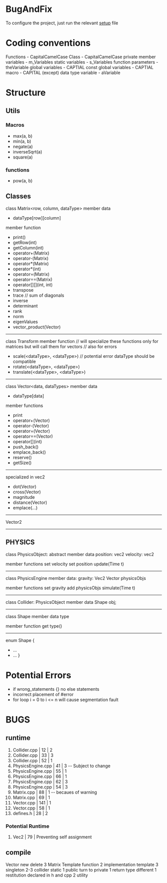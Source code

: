# BugAndFix

To configure the project, just run the relevant [setup](Setup) file

# Coding conventions
Functions - CapitalCamelCase
Class - CapitalCamelCase
private member variables - m_Variables
static variables - s_Variables
function parameters - theVariable
global variables - CAPTIAL
const global variables - CAPTIAL
macro - CAPITAL (except) data type
variable - aVariable


# Structure
## Utils
### Macros
- max(a, b)
- min(a, b)
- negate(a)
- inverseSqrt(a)
- square(a)

### functions
- pow(a, b)

## Classes

class Matrix\<row, column, dataType\>
member data
- dataType\[row][column]

member function
- print()
- getRow(int)
- getColumn(int)
- operator+(Matrix)
- operator-(Matrix)
- operator\*(Matrix)
- operator\*(int)
- operator=(Matrix)
- operator==(Matrix)
- operator\[]\[](int, int)
- transpose
- trace // sum of diagonals
- inverse
- determinant
- rank
- norm
- eigenValues
- vector_product(Vector)

--------------------------------------------------

class Transform
member function
// will specialize these functions only for matrices but will call them for vectors
// also for errors
- scale(\<dataType>, \<dataType>) // potential error dataType should be compatible
- rotate(\<dataType>, \<dataType>)
- translate(\<dataType>, \<dataType>)

--------------------------------------------------

class Vector\<data, dataTypes\>
member data
- dataType[data]

member functions
- print
- operator+(Vector)
- operator-(Vector)
- operator=(Vector)
- operator==(Vector)
- operator\[](int)
- push_back()
- emplace_back()
- reserve()
- getSize()


------------------------------------------
specialized in vec2
- dot(Vector)
- cross(Vector)
- magnitude
- distance(Vector)
- emplace(...)

--------------------------------------------------
Vector2


--------------------------------------------------
PHYSICS
--------------------------------------------------
class PhysicsObject: abstract
member data
position: vec2
velocity: vec2

member functions
set velocity
set position
update(Time t)

--------------------------------------------------

class PhysicsEngine
member data:
gravity: Vec2
Vector physicsObjs

member functions
set gravity
add physicsObjs
simulate(Time t)

--------------------------------------------------

class Collider: PhysicsObject
member data
Shape obj;

--------------------------------------------------
class Shape
member data
type

member function
get type()

--------------------------------------------------
enum Shape {
- ...
- ...
}

# Potential Errors

- if wrong_statements {} no else statements
- incorrect placement of \#error
- for loop i = 0 to i <= n will cause segmentation fault

# BUGS
## runtime
1. Collider.cpp | 12 | 2
2. Collider.cpp | 33 | 3
3. Collider.cpp | 52 | 1
4. PhysicsEngine.cpp | 41 | 3 -- Subject to change
5. PhysicsEngine.cpp | 55 | 1
6. PhysicsEngine.cpp | 66 | 1
7. PhysicsEngine.cpp | 62 | 3
8. PhysicsEngine.cpp | 54 | 3
9. Matrix.cpp | 88 | 1 -- becaues of warning
10. Matrix.cpp | 69 | 1
10. Vector.cpp | 141 | 1
10. Vector.cpp | 58 | 1
11. defines.h | 28 | 2
### Potential Runtime
1. Vec2 | 79 | Preventing self assignment
## compile
Vector new delete 3
Matrix Template function 2
implementation template 3
singleton 2-3
collider static 1
public turn to private 1
return type different 1
restitution declared in h and cpp 2
utility
